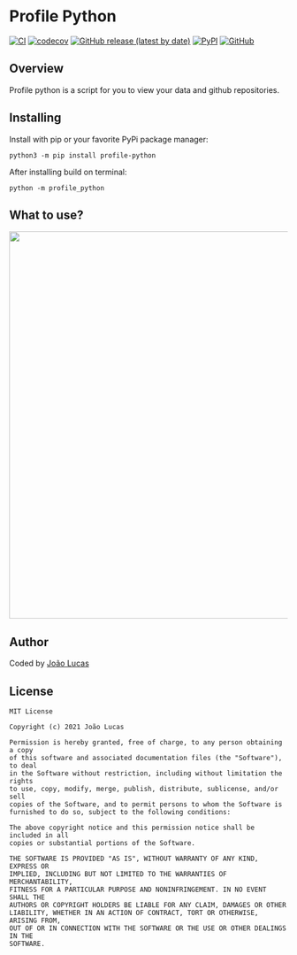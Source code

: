 # Profile Python

[![CI](https://github.com/joaolfp/profile-python/actions/workflows/CI.yml/badge.svg)](https://github.com/joaolfp/profile-python/actions/workflows/CI.yml)
[![codecov](https://codecov.io/gh/heroesofcode/profile-python/branch/master/graph/badge.svg?token=TDUTA1UY6N)](https://codecov.io/gh/heroesofcode/profile-python)
[![GitHub release (latest by date)](https://img.shields.io/github/v/release/joaolfp/profile-python)](https://github.com/joaolfp/profile-python/releases)
[![PyPI](https://img.shields.io/pypi/v/profile-python)](https://pypi.org/project/profile-python/)
[![GitHub](https://img.shields.io/github/license/joaolfp/profile-python)](https://github.com/joaolfp/profile-python/blob/master/LICENSE)

## Overview
Profile python is a script for you to view your data and github repositories.

## Installing
Install with pip or your favorite PyPi package manager:
```
python3 -m pip install profile-python
```

After installing build on terminal:
```
python -m profile_python
```

## What to use?
<img src="https://github.com/joaolfp/profile-python/blob/master/.github/assets/example-repo.gif" width="550px" height="700px">

## Author
Coded by [João Lucas](https://github.com/joaolfp)

## License

```
MIT License

Copyright (c) 2021 João Lucas

Permission is hereby granted, free of charge, to any person obtaining a copy
of this software and associated documentation files (the "Software"), to deal
in the Software without restriction, including without limitation the rights
to use, copy, modify, merge, publish, distribute, sublicense, and/or sell
copies of the Software, and to permit persons to whom the Software is
furnished to do so, subject to the following conditions:

The above copyright notice and this permission notice shall be included in all
copies or substantial portions of the Software.

THE SOFTWARE IS PROVIDED "AS IS", WITHOUT WARRANTY OF ANY KIND, EXPRESS OR
IMPLIED, INCLUDING BUT NOT LIMITED TO THE WARRANTIES OF MERCHANTABILITY,
FITNESS FOR A PARTICULAR PURPOSE AND NONINFRINGEMENT. IN NO EVENT SHALL THE
AUTHORS OR COPYRIGHT HOLDERS BE LIABLE FOR ANY CLAIM, DAMAGES OR OTHER
LIABILITY, WHETHER IN AN ACTION OF CONTRACT, TORT OR OTHERWISE, ARISING FROM,
OUT OF OR IN CONNECTION WITH THE SOFTWARE OR THE USE OR OTHER DEALINGS IN THE
SOFTWARE.
```
